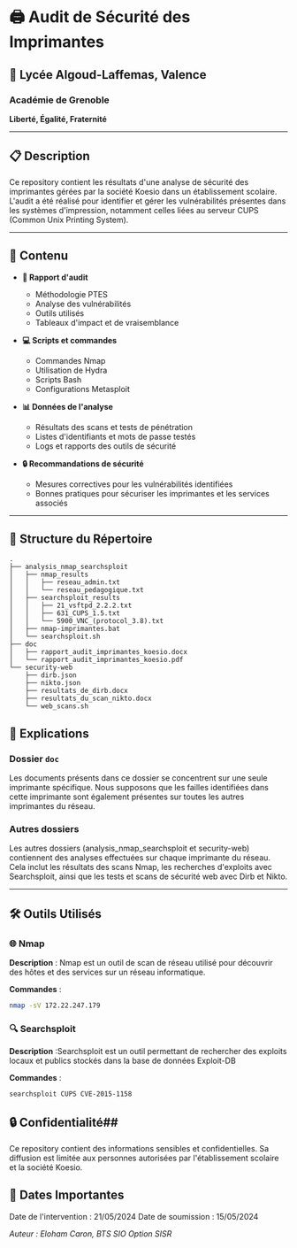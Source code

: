 # 🖨️ Audit de Sécurité des Imprimantes 

## 🏫 Lycée Algoud-Laffemas, Valence

### Académie de Grenoble
**Liberté, Égalité, Fraternité**

---

## 📋 Description

Ce repository contient les résultats d'une analyse de sécurité des imprimantes gérées par la société Koesio dans un établissement scolaire. L'audit a été réalisé pour identifier et gérer les vulnérabilités présentes dans les systèmes d'impression, notamment celles liées au serveur CUPS (Common Unix Printing System).

---

## 📂 Contenu

- **📝 Rapport d'audit**
  - Méthodologie PTES
  - Analyse des vulnérabilités
  - Outils utilisés
  - Tableaux d'impact et de vraisemblance

- **💻 Scripts et commandes**
  - Commandes Nmap
  - Utilisation de Hydra
  - Scripts Bash
  - Configurations Metasploit

- **📊 Données de l'analyse**
  - Résultats des scans et tests de pénétration
  - Listes d'identifiants et mots de passe testés
  - Logs et rapports des outils de sécurité

- **🔒 Recommandations de sécurité**
  - Mesures correctives pour les vulnérabilités identifiées
  - Bonnes pratiques pour sécuriser les imprimantes et les services associés

---

## 📂 Structure du Répertoire

```plaintext
.
├── analysis_nmap_searchsploit
│   ├── nmap_results
│   │   ├── reseau_admin.txt
│   │   └── reseau_pedagogique.txt
│   ├── searchsploit_results
│   │   ├── 21_vsftpd_2.2.2.txt
│   │   ├── 631_CUPS_1.5.txt
│   │   └── 5900_VNC_(protocol_3.8).txt
│   ├── nmap-imprimantes.bat
│   └── searchsploit.sh
├── doc
│   ├── rapport_audit_imprimantes_koesio.docx
│   └── rapport_audit_imprimantes_koesio.pdf
└── security-web
    ├── dirb.json
    ├── nikto.json
    ├── resultats_de_dirb.docx
    ├── resultats_du_scan_nikto.docx
    └── web_scans.sh
```
## 📑 Explications

### Dossier `doc`
Les documents présents dans ce dossier se concentrent sur une seule imprimante spécifique. Nous supposons que les failles identifiées dans cette imprimante sont également présentes sur toutes les autres imprimantes du réseau.

### Autres dossiers
Les autres dossiers (analysis_nmap_searchsploit et security-web) contiennent des analyses effectuées sur chaque imprimante du réseau. Cela inclut les résultats des scans Nmap, les recherches d'exploits avec Searchsploit, ainsi que les tests et scans de sécurité web avec Dirb et Nikto.

---

## 🛠️ Outils Utilisés

### 🌐 Nmap
**Description** : Nmap est un outil de scan de réseau utilisé pour découvrir des hôtes et des services sur un réseau informatique.

**Commandes** :

```bash
nmap -sV 172.22.247.179
```
### 🔍 Searchsploit
**Description** :Searchsploit est un outil permettant de rechercher des exploits locaux et publics stockés dans la base de données Exploit-DB

**Commandes** :

```bash
searchsploit CUPS CVE-2015-1158
```

## 🔒 Confidentialité## 
Ce repository contient des informations sensibles et confidentielles. Sa diffusion est limitée aux personnes autorisées par l'établissement scolaire et la société Koesio.


## 📅 Dates Importantes
Date de l'intervention : 21/05/2024
Date de soumission : 15/05/2024



_Auteur : Eloham Caron, BTS SIO Option SISR_

